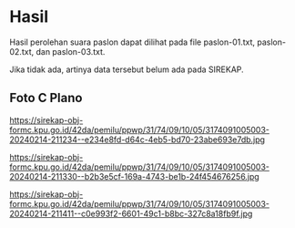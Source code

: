 # Hasil

Hasil perolehan suara paslon dapat dilihat pada file paslon-01.txt, paslon-02.txt, dan paslon-03.txt.

Jika tidak ada, artinya data tersebut belum ada pada SIREKAP.

## Foto C Plano

https://sirekap-obj-formc.kpu.go.id/42da/pemilu/ppwp/31/74/09/10/05/3174091005003-20240214-211234--e234e8fd-d64c-4eb5-bd70-23abe693e7db.jpg

https://sirekap-obj-formc.kpu.go.id/42da/pemilu/ppwp/31/74/09/10/05/3174091005003-20240214-211330--b2b3e5cf-169a-4743-be1b-24f454676256.jpg

https://sirekap-obj-formc.kpu.go.id/42da/pemilu/ppwp/31/74/09/10/05/3174091005003-20240214-211411--c0e993f2-6601-49c1-b8bc-327c8a18fb9f.jpg
